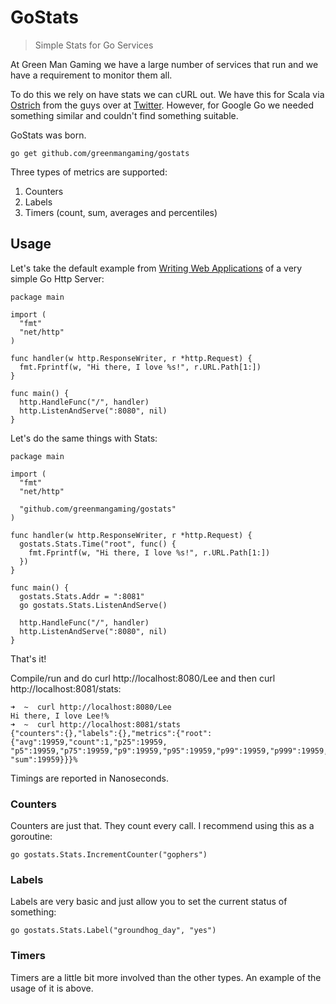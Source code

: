 # GoStats
> Simple Stats for Go Services

At Green Man Gaming we have a large number of services that run and we have a
requirement to monitor them all.

To do this we rely on have stats we can cURL out. We have this for Scala via
[Ostrich](https://github.com/twitter/ostrich) from the guys over at
[Twitter](https://twitter.com/twitteross). However, for Google Go we needed something
similar and couldn't find something suitable.

GoStats was born.

    go get github.com/greenmangaming/gostats

Three types of metrics are supported:

 1. Counters
 2. Labels
 3. Timers (count, sum, averages and percentiles)

## Usage

Let's take the default example from
[Writing Web Applications](http://golang.org/doc/articles/wiki/) of a very simple
Go Http Server:

    package main

    import (
      "fmt"
      "net/http"
    )

    func handler(w http.ResponseWriter, r *http.Request) {
      fmt.Fprintf(w, "Hi there, I love %s!", r.URL.Path[1:])
    }

    func main() {
      http.HandleFunc("/", handler)
      http.ListenAndServe(":8080", nil)
    }

Let's do the same things with Stats:

    package main

    import (
      "fmt"
      "net/http"

      "github.com/greenmangaming/gostats"
    )

    func handler(w http.ResponseWriter, r *http.Request) {
      gostats.Stats.Time("root", func() {
        fmt.Fprintf(w, "Hi there, I love %s!", r.URL.Path[1:])
      })
    }

    func main() {
      gostats.Stats.Addr = ":8081"
      go gostats.Stats.ListenAndServe()

      http.HandleFunc("/", handler)
      http.ListenAndServe(":8080", nil)
    }

That's it!

Compile/run and do curl http://localhost:8080/Lee and then
curl http://localhost:8081/stats:

    ➜  ~  curl http://localhost:8080/Lee
    Hi there, I love Lee!%
    ➜  ~  curl http://localhost:8081/stats
    {"counters":{},"labels":{},"metrics":{"root":{"avg":19959,"count":1,"p25":19959,
    "p5":19959,"p75":19959,"p9":19959,"p95":19959,"p99":19959,"p999":19959,"p9999":19959,
    "sum":19959}}}%

Timings are reported in Nanoseconds.

### Counters

Counters are just that. They count every call. I recommend using this as a goroutine:

    go gostats.Stats.IncrementCounter("gophers")

### Labels

Labels are very basic and just allow you to set the current status of something:

    go gostats.Stats.Label("groundhog_day", "yes")

### Timers

Timers are a little bit more involved than the other types. An example of the usage of
it is above.
